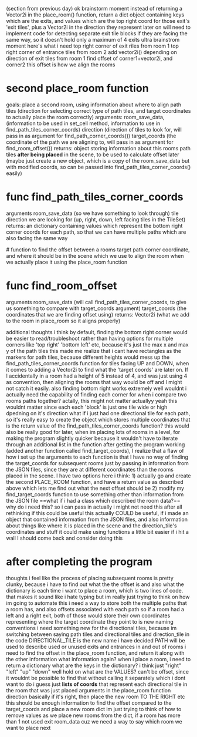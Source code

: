 (section from previous day)
ok brainstorm moment
	instead of returning a Vector2i in the place_room() function, return a dict object containing keys which are the exits, and values which are the top right coord for those exit's 'exit tiles', plus a Vector2i in the direction they represent
		later on will need to implement code for detecting separate exit tile blocks if they are facing the same way, so it doesn't hold only a maximum of 4 exits
ultra brainstrom moment
	here's what i need
	top right corner of exit riles from room 1
	top right corner of entrance tiles from room 2
	add vector2i() depending on direction of exit tiles from room 1
	find offset of corner1+vector2i, and corner2
	this offset is how we align the rooms

# second place_room function
goals:
	place a second room, using information about where to align path tiles (direction for selecting correct type of path tiles,  and target coordinates to actually place the room correctly)
arguments: 
	room_save_data, (information to be used in set_cell method, information to use in find_path_tiles_corner_coords)
	direction (direction of tiles to look for, will pass in as argument for find_path_corner_coords())
	target_coords (the coordinate of the path we are aligning to, will pass in as argument for find_room_offset())
returns:
	object storing information about this rooms path tiles **after being placed** in the scene, to be used to calculate offset later
	(maybe just create a new object, which is a copy of the room_save_data but with modified coords, so can be passed into find_path_tiles_corner_coords() easily)

# func find_path_tiles_corner_coords
arguments
	room_save_data (so we have something to look through)
	tile direction we are looking for (up, right, down, left facing tiles in the TileSet)
returns:
	an dictionary containing values which represent the bottom right corner coords for each path, so that we can have multiple paths which are also facing the same way

\# function to find the offset between a rooms target path corner coordinate, and where it should be in the scene which we use to align the room when we actually place it using the place_room function
# func find_room_offset
arguments
	room_save_data (will call find_path_tiles_corner_coords, to give us something to compare with target_coords argument)
	target_coords (the coordinates that we are finding offset using)
returns:
	Vector2i (what we add to the room in place_room so it aligns properly)

additional thoughts
	i think by default, finding the bottom right corner would be easier to read/troubleshoot rather than having options for multiple corners like 'top right' 'bottom left' etc, because it's just the max x and max y of the path tiles
		this made me realize that i cant have rectangles as the markers for path tiles, because different heights would mess up the find_path_tiles_corner_coords function for tiles facing UP and DOWN, when it comes to adding a Vector2i to find what the 'target coords' are later on. If I accidentally in a room had a height of 5 instead of 4, and was just using 4 as convention, then aligning the rooms that way would be off and I might not catch it easily. also finding bottom right works extremely well
			wouldnt i actually need the capability of finding each corner for when i compare two rooms paths together? actally, this might not matter
			actuallyy yeah this wouldnt matter since each each 'block' is just one tile wide or high dpedning on it's direction
	what if i just had one directional tile for each path, so it's really easy to create the object which stores multiple coordinates that is the return value of the find_path_tiles_corner_coords function? 
		this would also be really good for later, when im placing lots of rooms in a level, for making the program slightly quicker because it wouldn't have to iterate through an additional list in the function
	after getting the program working (added another function called find_target_coords), I realize that a flaw of how i set up the arguments to each function is that I have no way of finding the target_coords for subsequent rooms just by passing in information from the JSON files, since they are at different coordinates than the rooms placed in the scene. I have two options here i think:
		1) actually go and create the second PLACE_ROOM function, and have a return value as described above which lets me find out what the next offset should be
		2)  modify my find_target_coords function to use something other than information from the JSON file
	==what if i had a class which described the room data?==
		why do i need this?
			so i can pass in
			actually i might not need this after all
		rethinking if this could be useful
			this actually COULD be useful, if i made an object that contained information from the JSON files, and also information about things like where it is placed in the scene and the direction_tile's coordinates and stuff it could make using functions a little bit easier
			if i hit a wall I should come back and consider doing this
# after completing the program
thoughts
	i feel like the process of placing subsequent rooms is pretty clunky, because i have to find out what the the offset is and also what the dictionary is each time i want to place a room, which is two lines of code. that makes it sound like i hate typing but im really just trying to think on how im going to automate this 
		i need a way to store both the multiple paths that a room has, and also offsets associated with each path
			so if a room had a left and a right exit, both of those would store their own coordinates representing where the target coordinate they point to is 
	new naming conventions
		i need something new for the directional tiles, because im switching between saying path tiles and directional tiles and direction_tile in the code
		DIRECTIONAL_TILE is the new name i have decided
		PATH will be used to describe used or unused exits and entrances in and out of rooms
	i need to find the offset in the place_room function, and return it along with the other information
		what information again?
		when i place a room, i need to return a dictionary
			what are the keys in the dictionary?
				i think just "right" "left" "up" "down" 
			well hold on what are the VALUES?
				can't be offset, since it wouldnt be possible to find that without calling it separately which i dont want to do
				i guess just **lists of coords** that represent each directional tile in the room that was just placed
arguments in the place_room function
	direction 
		basically if it's right, then place the new room TO THE RIGHT etc
		this should be enough information to find the offset compared to the target_coords and place a new room
	dict
		im just trying to think of how to remove values as we place new rooms from the dict, if a room has more than 1 not used exit
	room_data
		cuz we need a way to say which room we want to place next
	